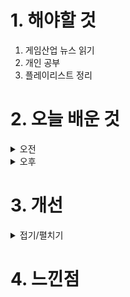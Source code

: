 
# 1. 해야할 것

1. 게임산업 뉴스 읽기 
2. 개인 공부  
3. 플레이리스트 정리




# 2. 오늘 배운 것

<details>
<summary>오전</summary>

## 오늘의 뉴스


■ '귀여움이 정의라냥' 캣 판타지 5월 30일 출시
펀토이 게임즈(Funtoy Games Limited)는 자사에서 서비스하는 고양이 모에화 수집형 RPG '캣 판타지(Cat Fantasy)'의 정식 서비스 일정을 오는 5월 30일로 확정했으며, 남은 기간 서비스 안정화 및 유저 확대에 집중할 계획이라고 오늘 밝혔습니다. 오는 5월 30일, 정식 서비스가 확정된 캣 판타지는 '고양이 모에화'를 표방하는 수집형 RPG로, 고양이들이 전부 모에화를 통해 귀엽거나 아름답게 표현된 미소녀 캐릭터로 변신해 '이모션'이라는 기이한 질병에 맞서 싸우는 이야기를 담았습니다.

■ 크래프톤 인도 공략 '불릿 에코', 소프트런칭 끝내고 정식 출시
크래프톤이 글로벌 게임 개발사 젭토랩이 개발한 '불릿 에코 인도(Bullet Echo India)'를 24일 인도에 정식 출시합니다. 불릿 에코 인도는 다른 이용자들과 팀을 구성하고 전략을 세워 치열한 전투에서 최후까지 살아남아야 하는 배틀 로얄 방식의 멀티 플레이 탑다운 슈팅 게임입니다.

■ 24일 OBT 시작 '다크앤다커 모바일', 연내 출시 목표 
크래프톤이 산하의 크리에이티브 스튜디오 블루홀스튜디오가 개발 중인 신작 '다크앤다커 모바일(DARK AND DARKER MOBILE)'의 첫 테스트를 24일 시작합니다. 크래프톤은 다크앤다커 모바일을 연내에 글로벌 출시하는 것을 목표로 하고 있으며, 이번 테스트를 통해 국내 이용자들의 다양한 의견을 먼저 수렴할 계획입니다.

■ 페르소나 제작진이 만든 '메타포', 10월 11일 출시 
세가가 신규 영상 공개와 함께 게임의 출시일을 10월 11일로 확정했습니다. 23일 진행된 아틀러스 특별 방송에서는 10월 11일 출시일을 확정하고 다양한 신규 정보와 영상을 공개했습니다.

■ [Ent+] 마블 구세주, 마블 지저스! '데드풀과 울버린'
20세기 폭스를 떠나 처음 디즈니 산하에서 처음 선보이는 데드풀의 세 번째 타이틀이자 MCU 최초의 R 등급 작품이 된 '데드풀과 울버린'의 예고편이 공개됐습니다. 이에 이번 예고편에서는 스토리와 배경을 이해할 수 있는보다 다양한 장면이 다수 담겼습니다.

■ '우리한텐 왜?' EA는 스텔라 블레이드 심의가 부럽다 
시프트업이 기대작 '스텔라 블레이드'의 출시를 앞두고 출시되는 모든 국가에서 검열 없이 출시될 것이라고 밝힌 가운데 EA 일본 총괄 매니저 션 노구치가 일본의 심의 기구 CERO에 불만을 표했습니다. 그의 설명에 따르면 2023년 출시된 '데드 스페이스'의 경우 일본 비디오 게임 심의 기구인 컴퓨터 오락 등급 기구(Computer Entertainment Rating Organization, CERO)에 등급을 받지 못했습니다.
</details>


<details>
<summary>오후</summary>

## 플레이리스트 평가 추가

![image](https://github.com/JM94Ent/TIL-WIL/assets/143363550/83a96bec-321b-4af2-9b4d-e71926ba9319)

</details>




# 3. 개선


<details>
<summary>접기/펼치기</summary>


</details>



# 4. 느낀점


